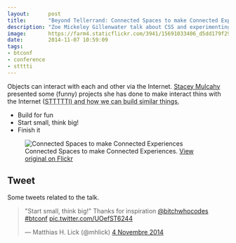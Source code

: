 ```yaml
---
layout:      post
title:       "Beyond Tellerrand: Connected Spaces to make Connected Experiences"
description: "Zoe Mickeley Gillenwater talk about CSS and experimenting things to improve our knowledge"
image:       https://farm4.staticflickr.com/3941/15691033406_d5dd179f29_c.jpg
date:        2014-11-07 10:59:09
tags:
- btconf
- conference
- stttti
---
```


Objects can interact with each and other via the Internet. [Stacey Mulcahy](http://twitter.com/bitchwhocodes) presented some (funny) projects she has done to make interact thins with the Internet (<abbr title="Stuff That Talks To The Interwebs">STTTTTI<abbr>) and how we can build similar things.

  - Build for fun
  - Start small, think big!
  - Finish it

<figure>
  <img src="https://farm6.staticflickr.com/5601/15092138614_01dcc854ec_c.jpg" alt="Connected Spaces to make Connected Experiences">
  <figcaption>
    Connected Spaces to make Connected Experiences. <a href="https://www.flickr.com/photos/alienlebarge/15092138614">View original on Flickr</a>
  </figcaption>
</figure>

## Tweet

Some tweets related to the talk.

<blockquote class="twitter-tweet" lang="fr"><p>&quot;Start small, think big!&quot; Thanks for inspiration <a href="https://twitter.com/bitchwhocodes">@bitchwhocodes</a> <a href="https://twitter.com/hashtag/btconf?src=hash">#btconf</a> <a href="http://t.co/UOefST6244">pic.twitter.com/UOefST6244</a></p>&mdash; Matthias H. Lick (@mhlick) <a href="https://twitter.com/mhlick/status/529647998591311872">4 Novembre 2014</a></blockquote> <script async src="//platform.twitter.com/widgets.js" charset="utf-8"></script>
